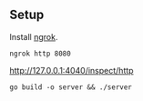 ## Setup

Install [ngrok](https://ngrok.com/download).

```
ngrok http 8080
```

http://127.0.0.1:4040/inspect/http

```
go build -o server && ./server
```
